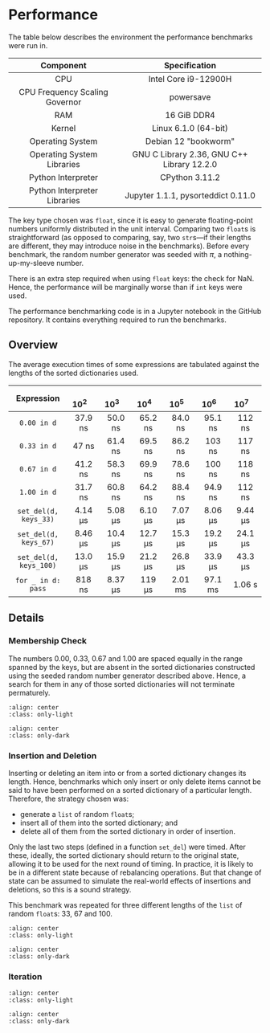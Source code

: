 # Performance

The table below describes the environment the performance benchmarks were run in.

| Component                      | Specification                              |
| :----------------------------: | :----------------------------------------: |
| CPU                            | Intel Core i9-12900H                       |
| CPU Frequency Scaling Governor | powersave                                  |
| RAM                            | 16 GiB DDR4                                |
| Kernel                         | Linux 6.1.0 (64-bit)                       |
| Operating System               | Debian 12 "bookworm"                       |
| Operating System Libraries     | GNU C Library 2.36, GNU C++ Library 12.2.0 |
| Python Interpreter             | CPython 3.11.2                             |
| Python Interpreter Libraries   | Jupyter 1.1.1, pysorteddict 0.11.0         |

The key type chosen was `float`, since it is easy to generate floating-point numbers uniformly distributed in the unit
interval. Comparing two `float`s is straightforward (as opposed to comparing, say, two `str`s—if their lengths are
different, they may introduce noise in the benchmarks). Before every benchmark, the random number generator was seeded
with _π_, a nothing-up-my-sleeve number.

There is an extra step required when using `float` keys: the check for NaN. Hence, the performance will be marginally
worse than if `int` keys were used.

<div class="notice">
The performance benchmarking code is in a Jupyter notebook in the GitHub repository. It contains everything required to
run the benchmarks.
</div>

## Overview

The average execution times of some expressions are tabulated against the lengths of the sorted dictionaries used.

| Expression             | &emsp;10<sup>2</sup>&emsp; | &emsp;10<sup>3</sup>&emsp; | &emsp;10<sup>4</sup>&emsp; | &emsp;10<sup>5</sup>&emsp; | &emsp;10<sup>6</sup>&emsp; | &emsp;10<sup>7</sup>&emsp; |
| :--------------------: | :------------------------: | :------------------------: | :------------------------: | :------------------------: | :------------------------: | :------------------------: |
| `0.00 in d`            | 37.9 ns                    | 50.0 ns                    | 65.2 ns                    | 84.0 ns                    | 95.1 ns                    | 112 ns                     |
| `0.33 in d`            | 47 ns                      | 61.4 ns                    | 69.5 ns                    | 86.2 ns                    | 103 ns                     | 117 ns                     |
| `0.67 in d`            | 41.2 ns                    | 58.3 ns                    | 69.9 ns                    | 78.6 ns                    | 100 ns                     | 118 ns                     |
| `1.00 in d`            | 31.7 ns                    | 60.8 ns                    | 64.2 ns                    | 88.4 ns                    | 94.9 ns                    | 112 ns                     |
| `set_del(d, keys_33)`  | 4.14 μs                    | 5.08 μs                    | 6.10 μs                    | 7.07 μs                    | 8.06 μs                    | 9.44 μs                    |
| `set_del(d, keys_67)`  | 8.46 μs                    | 10.4 μs                    | 12.7 μs                    | 15.3 μs                    | 19.2 μs                    | 24.1 μs                    |
| `set_del(d, keys_100)` | 13.0 μs                    | 15.9 μs                    | 21.2 μs                    | 26.8 μs                    | 33.9 μs                    | 43.3 μs                    |
| `for _ in d: pass`     | 818 ns                     | 8.37 μs                    | 119 μs                     | 2.01 ms                    | 97.1 ms                    | 1.06 s                     |

## Details

### Membership Check

The numbers 0.00, 0.33, 0.67 and 1.00 are spaced equally in the range spanned by the keys, but are absent in the sorted
dictionaries constructed using the seeded random number generator described above. Hence, a search for them in any of
those sorted dictionaries will not terminate permaturely.

```{image} _static/images/perf-contains-light.svg
:align: center
:class: only-light
```

```{image} _static/images/perf-contains-dark.svg
:align: center
:class: only-dark
```

### Insertion and Deletion

Inserting or deleting an item into or from a sorted dictionary changes its length. Hence, benchmarks which only insert
or only delete items cannot be said to have been performed on a sorted dictionary of a particular length. Therefore,
the strategy chosen was:

* generate a `list` of random `float`s;
* insert all of them into the sorted dictionary; and
* delete all of them from the sorted dictionary in order of insertion.

Only the last two steps (defined in a function `set_del`) were timed. After these, ideally, the sorted dictionary
should return to the original state, allowing it to be used for the next round of timing. In practice, it is likely to
be in a different state because of rebalancing operations. But that change of state can be assumed to simulate the
real-world effects of insertions and deletions, so this is a sound strategy.

This benchmark was repeated for three different lengths of the `list` of random `float`s: 33, 67 and 100.

```{image} _static/images/perf-setitem-light.svg
:align: center
:class: only-light
```

```{image} _static/images/perf-setitem-dark.svg
:align: center
:class: only-dark
```

### Iteration

```{image} _static/images/perf-iter-light.svg
:align: center
:class: only-light
```

```{image} _static/images/perf-iter-dark.svg
:align: center
:class: only-dark
```
